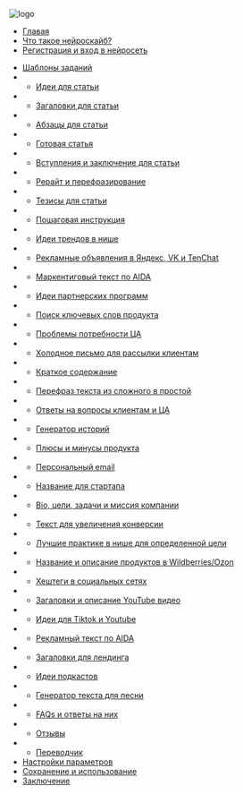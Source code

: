 ![logo](_media/logo.svg ':size=WIDTHxHEIGHT')
* [Главая](/)
* [Что такое нейроскайб?](1.md) <!--- #1--->
* [Регистрация и вход в нейросеть](6.md) <!--- #6--->
<!-- * [Шаблоны заданий](2.md) -->
* [Шаблоны заданий](2.md)
* * [Идеи для статьи](2.md) <!---2.1 -->
* * [Загаловки для статьи](2.md) <!---2.2 -->
* * [Абзацы для статьи](2.md) <!---2.3 -->
* * [Готовая статья](2.md) <!---2.4 -->
* * [Вступления и заключение для статьи](2.md) <!---2.5 -->
* * [Рерайт и перефразирование](2.md) <!---2.6 -->
* * [Тезисы для статьи](2.7.md) <!---2.7 -->
* * [Пошаговая инструкция](2.8.md) <!---2.8 -->
* * [Идеи трендов в нише](2.9.md) <!---2.9 -->
* * [Рекламные объявления в Яндекс, VK и TenChat](2.10.md) <!---2.10 -->
* * [Маркентиговый текст по AIDA](2.11.md) <!---2.11 -->
* * [Идеи партнерских программ](2.12.md) <!---2.12 -->
* * [Поиск ключевых слов продукта](2.13.md) <!---2.13 -->
* * [Проблемы потребности ЦА](2.14.md) <!---2.14 -->
* * [Холодное письмо для рассылки клиентам](2.15.md) <!---2.15 -->
* * [Краткое содержание](2.16.md) <!---2.16 -->
* * [Перефраз текста из сложного в простой](2.17.md) <!---2.17 -->
* * [Ответы на вопросы клиентам и ЦА](2.18.md) <!---2.18 -->
* * [Генератор историй](2.19.md) <!---2.19 -->
* * [Плюсы и минусы продукта](2.20.md) <!---2.19 -->
* * [Персональный email](2.21.md) <!---2.21 -->
* * [Название для стартапа](2.22.md) <!---2.22 -->
* * [Bio, цели, задачи и миссия компании](2.23.md) <!---2.23 -->
* * [Текст для увеличения конверсии](2.24.md) <!---2.24 -->
* * [Лучшие практике в нише для определенной цели](2.25.md) <!---2.25 -->
* * [Название и описание продуктов в Wildberries/Ozon](2.26.md) <!---2.26 -->
* * [Хештеги в социальных сетях](2.27.md) <!---2.27 -->
* * [Загаловки и описание YouTube видео](2.28.md) <!---2.28 -->
* * [Идеи для Tiktok и Youtube](2.29.md) <!---2.29 -->
* * [Рекламный текст по AIDA](2.30.md) <!---2.30 -->
* * [Загаловки для лендинга](2.31.md) <!---2.31 -->
* * [Идеи подкастов](2.32.md) <!---2.32 -->
* * [Генератор текста для песни](2.33.md) <!---2.33 -->
* * [FAQs и ответы на них](2.34.md) <!---2.34 --->
* * [Отзывы](2.35.md) <!---2.35 -->
* * [Переводчик](2.36.md)
* [Настройки параметров](3.md) <!--- #3 --->
* [Сохранение и использование](4.md) <!--- #4 --->
* [Заключение](5.md) <!--- 5 --->